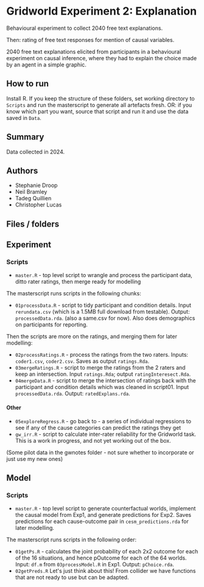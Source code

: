 # Gridworld Experiment 2: Explanation

Behavioural experiment to collect 2040 free text explanations.

Then: rating of free text responses for mention of causal variables.

2040 free text explanations elicited from participants in a behavioural experiment on causal inference, where they had to explain the choice made by an agent in a simple graphic.

## How to run

Install R. If you keep the structure of these folders, set working directory to `Scripts` and run the masterscript to generate all artefacts fresh. OR: if you know which part you want, source that script and run it and use the data saved in `Data`.

## Summary

Data collected in 2024.

## Authors

- Stephanie Droop
- Neil Bramley
- Tadeg Quillien
- Christopher Lucas

## Files / folders

## Experiment

### Scripts

- `master.R` - top level script to wrangle and process the participant data, ditto rater ratings, then merge ready for modelling

The masterscript runs scripts in the following chunks:

- `01processData.R` - script to tidy participant and condition details. Input `rerundata.csv` (which is a 1.5MB full download from testable). Output: `processedData.rda`. (also a same.csv for now). Also does demographics on participants for reporting.

Then the scripts are more on the ratings, and merging them for later modelling:

- `02processRatings.R` - process the ratings from the two raters. Inputs: `coder1.csv`, `coder2.csv`. Saves as output `ratings.Rda`.
- `03mergeRatings.R` - script to merge the ratings from the 2 raters and keep an intersection. Input `ratings.Rda`; output `ratingInteresect.Rda`.
- `04mergeData.R` - script to merge the intersection of ratings back with the participant and condition details which was cleaned in script01. Input `processedData.rda`. Output: `ratedExplans.rda`.

#### Other

- `05exploreRegress.R` - go back to - a series of individual regressions to see if any of the cause categories can predict the ratings they get
- `gw_irr.R` - script to calculate inter-rater reliability for the Gridworld task. This is a work in progress, and not yet working out of the box.

(Some pilot data in the gwnotes folder - not sure whether to incorporate or just use my new ones)


## Model

### Scripts

- `master.R` - top level script to generate counterfactual worlds, implement the causal model from Exp1, and generate predictions for Exp2. Saves predictions for each cause-outcome pair in `cesm_predictions.rda` for later modelling.

The masterscript runs scripts in the following order:

- `01getPs.R` - calculates the joint probability of each 2x2 outcome for each of the 16 situations, and hence pOutcome for each of the 64 worlds. Input: `df.m` from `03processModel.R` in Exp1. Output: `pChoice.rda`.
- `02getPreds.R` 
Let's just think about this! From collider we have functions that are not ready to use but can be adapted. 

